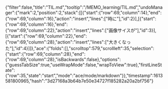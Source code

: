 {"filter":false,"title":"TIL.md","tooltip":"/MEMO_learning/TIL.md","undoManager":{"mark":2,"position":2,"stack":[[{"start":{"row":69,"column":14},"end":{"row":69,"column":16},"action":"insert","lines":["時に"],"id":2}],[{"start":{"row":69,"column":16},"end":{"row":69,"column":22},"action":"insert","lines":["画像サイスが"],"id":3}],[{"start":{"row":69,"column":22},"end":{"row":69,"column":28},"action":"insert","lines":["大きくなった"],"id":4}]]},"ace":{"folds":[],"scrolltop":579,"scrollleft":35,"selection":{"start":{"row":69,"column":28},"end":{"row":69,"column":28},"isBackwards":false},"options":{"guessTabSize":true,"useWrapMode":false,"wrapToView":true},"firstLineState":{"row":35,"state":"start","mode":"ace/mode/markdown"}},"timestamp":1613581800965,"hash":"3d27168a3b64b7e50e34727f185282a20a2bf756"}